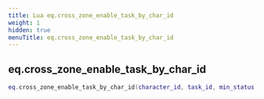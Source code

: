 ```yaml
---
title: Lua eq.cross_zone_enable_task_by_char_id
weight: 1
hidden: true
menuTitle: eq.cross_zone_enable_task_by_char_id
---
```

## eq.cross_zone_enable_task_by_char_id
```lua
eq.cross_zone_enable_task_by_char_id(character_id, task_id, min_status, max_status); -- void
```